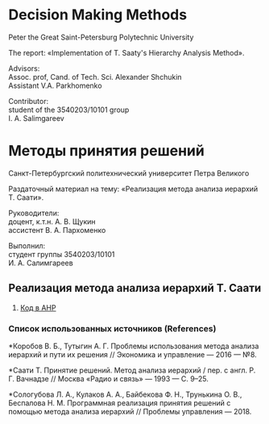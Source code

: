 # Decision Making Methods

Peter the Great Saint-Petersburg Polytechnic University

The report: «Implementation of T. Saaty's Hierarchy Analysis Method».

Advisors:   
Assoc. prof, Cand. of Tech. Sci. Alexander Shchukin  
Assistant V.A. Parkhomenko  

Contributor:   
student of the 3540203/10101 group   
I. A. Salimgareev 


# Методы принятия решений

Санкт-Петербургский политехнический университет Петра Великого

Раздаточный материал на тему: «Реализация метода анализа иерархий Т. Саати».

Руководители:   
доцент, к.т.н. А. В. Щукин  
ассистент В. А. Пархоменко  

Выполнил:   
студент группы 3540203/10101   
И. А. Салимгареев   

## Реализация метода анализа иерархий Т. Саати

1. [Код в AHP](AHP)

### Список использованных источников (References)

*Коробов В. Б., Тутыгин А. Г. Проблемы использования метода анализа иерархий и пути их решения // Экономика и управление — 2016 — №8.

*Саати Т. Принятие решений. Метод анализа иерархий / пер. с англ. Р. Г. Вачнадзе // Москва «Радио и связь» — 1993 — С. 9–25.

*Сологубова Л. А., Кулаков А. А., Байбекова Ф. Н., Трунькина О. В., Беспалова Н. М. Программная реализация принятия решений с помощью метода анализа иерархий // Проблемы управления — 2018.
